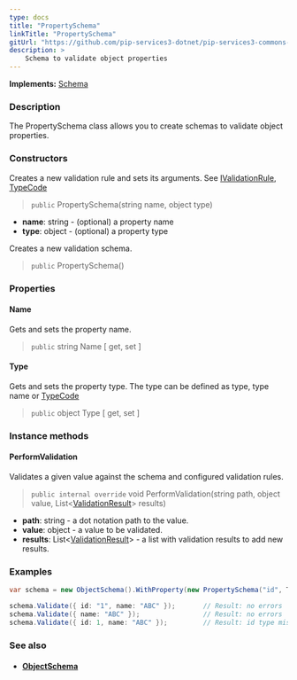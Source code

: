 ```yaml
---
type: docs
title: "PropertySchema"
linkTitle: "PropertySchema"
gitUrl: "https://github.com/pip-services3-dotnet/pip-services3-commons-dotnet"
description: >
    Schema to validate object properties
---
```


**Implements:** [Schema](../schema)

### Description

The PropertySchema class allows you to create schemas to validate object properties.

### Constructors
Creates a new validation rule and sets its arguments.
See [IValidationRule](../ivalidation_rule), [TypeCode](../convert/type_code)

> `public` PropertySchema(string name, object type)

- **name**: string - (optional) a property name
- **type**: object - (optional) a property type


Creates a new validation schema.

> `public` PropertySchema()

### Properties

#### Name
Gets and sets the property name.

> `public` string Name [ get, set ]

#### Type
Gets and sets the property type.
The type can be defined as type, type name or [TypeCode](../convert/type_code)

> `public` object Type [ get, set ]

### Instance methods


#### PerformValidation
Validates a given value against the schema and configured validation rules.

> `public internal override` void PerformValidation(string path, object value, List<[ValidationResult](../validation_result)> results)

- **path**: string - a dot notation path to the value.
- **value**: object - a value to be validated.
- **results**: List<[ValidationResult](../validation_result)> - a list with validation results to add new results.


### Examples

```cs
var schema = new ObjectSchema().WithProperty(new PropertySchema("id", TypeCode.String));

schema.Validate({ id: "1", name: "ABC" });       // Result: no errors
schema.Validate({ name: "ABC" });                // Result: no errors
schema.Validate({ id: 1, name: "ABC" });         // Result: id type mismatch

```

### See also
- #### [ObjectSchema](../object_schema)
